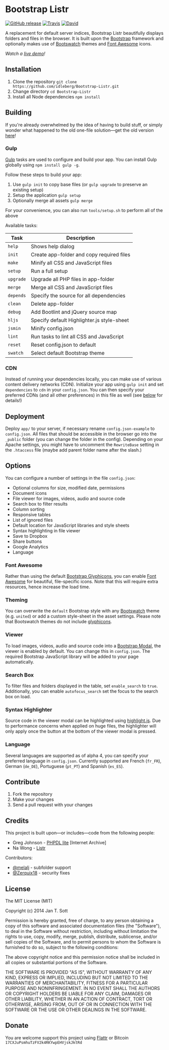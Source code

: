 # Bootstrap Listr

[![GitHub release](https://img.shields.io/github/tag/idleberg/Bootstrap-Listr.svg?style=flat-square)](https://github.com/idleberg/Bootstrap-Listr/releases)
[![Travis](https://img.shields.io/travis/idleberg/Bootstrap-Listr.svg?style=flat-square)](https://travis-ci.org/idleberg/Bootstrap-Listr)
[![David](https://img.shields.io/david/dev/idleberg/Bootstrap-Listr.svg?style=flat-square)](https://david-dm.org/idleberg/Bootstrap-Listr#info=devDependencies)

A replacement for default server indices, Bootstrap Listr beautifully displays folders and files in the browser. It is built upon the [Bootstrap](http://getbootstrap.com) framework and optionally makes use of [Bootswatch](http://bootswatch.com/) themes and [Font Awesome](http://fortawesome.github.io/Font-Awesome/) icons.

*Watch a [live demo](http://demo.idleberg.com/Bootstrap-Listr-2.0-dev/)!*

## Installation

1. Clone the repository `git clone https://github.com/idleberg/Bootstrap-Listr.git` 
2. Change directory `cd Bootstrap-Listr`
3. Install all Node dependencies `npm install`

## Building

If you're already overwhelmed by the idea of having to build stuff, or simply wonder what happened to the old one-file solution—get the old version [here](https://github.com/idleberg/Bootstrap-Listr/tree/1.0-dev/)!

### Gulp

[Gulp](http://gulpjs.com/) tasks are used to configure and build your app. You can install Gulp globally using `npm install gulp -g`.

Follow these steps to build your app:

1. Use `gulp init` to copy base files (or `gulp upgrade` to preserve an existing setup)
2. Setup the application `gulp setup`
3. Optionally merge all assets `gulp merge`

For your convenience, you can also run `tools/setup.sh` to perform all of the above 

Available tasks:

Task      | Description
----------|------------
`help`    | Shows help dialog
`init`    | Create app-folder and copy required files
`make`    | Minify all CSS and JavaScript files
`setup`   | Run a full setup
`upgrade` | Upgrade all PHP files in app-folder
`merge`   | Merge all CSS and JavaScript files
`depends` | Specify the source for all dependencies
`clean`   | Delete app-folder
`debug`   | Add Bootlint and jQuery source map
`hljs`    | Specify default Highlighter.js style-sheet
`jsmin`   | Minify config.json
`lint`    | Run tasks to lint all CSS and JavaScript
`reset`   | Reset config.json to default
`swatch`  | Select default Bootstrap theme

### CDN

Instead of running your dependencies locally, you can make use of various content delivery networks (CDN). Initialize your app using `gulp init` and set `dependencies` to `cdn` in your `config.json`. You can then specify your preferred CDNs (and all other preferences) in this file as well (see [below](#options) for details!)

## Deployment

Deploy `app/` to your server, if necessary rename `config.json-example` to `config.json`. All files that should be accessible in the browser go into the `_public` folder (you can change the folder in the config). Depending on your Apache settings, you might have to uncomment the `RewriteBase` setting in the `.htaccess` file (maybe add parent folder name after the slash.)

## Options

You can configure a number of settings in the file `config.json`:

* Optional columns for size, modified date, permissions
* Document icons
* File viewer for images, videos, audio and source code
* Search box to filter results
* Column sorting
* Responsive tables
* List of ignored files
* Default location for JavaScript libraries and style sheets
* Syntax highlighting in file viewer
* Save to Dropbox
* Share buttons
* Google Analytics
* Language

### Font Awesome

Rather than using the default [Bootstrap Glyphicons](http://getbootstrap.com/components/#glyphicons), you can enable [Font Awesome](http://fortawesome.github.io/Font-Awesome/) for beautiful, file-specific icons. Note that this will require extra resources, hence increase the load time.

### Theming

You can overwrite the `default` Bootstrap style with any [Bootswatch](http://bootswatch.com/) theme (e.g. `united`) or add a custom style-sheet in the asset settings. Please note that Bootswatch themes do not include [glyphicons](http://getbootstrap.com/components/#glyphicons).

### Viewer

To load images, videos, audio and source code into a [Bootstrap Modal](http://getbootstrap.com/javascript/#modals), the viewer is enabled by default. You can change this in `config.json`. The required Bootstrap JavaScript library will be added to your page automatically.

### Search Box

To filter files and folders displayed in the table, set `enable_search` to `true`. Additionally, you can enable `autofocus_search` set the focus to the search box on load.

### Syntax Highlighter

Source code in the viewer modal can be highlighted using [highlight.js](http://highlightjs.org/). Due to performance concerns when applied on huge files, the highlighter will only apply once the button at the bottom of the viewer modal is pressed.

### Language

Several languages are supported as of alpha 4, you can specify your preferred language in `config.json`. Currently supported are French (`fr_FR`), German (`de_DE`), Portuguese (`pt_PT`) and Spanish (`es_ES`).

## Contribute

1. Fork the repository
2. Make your changes
3. Send a pull request with your changes

## Credits

This project is built upon—or includes—code from the following people:

* Greg Johnson - [PHPDL lite](http://web.archive.org/web/20130920165711/http://greg-j.com/phpdl/) [Internet Archive]
* Na Wong - [Listr](http://nadesign.net/listr/)

Contributors:

* [@melalj](https://github.com/melalj) - subfolder support
* [@Zerquix18](https://github.com/Zerquix18) - security fixes

## License

The MIT License (MIT)

Copyright (c) 2014 Jan T. Sott

Permission is hereby granted, free of charge, to any person obtaining a copy of this software and associated documentation files (the "Software"), to deal in the Software without restriction, including without limitation the rights to use, copy, modify, merge, publish, distribute, sublicense, and/or sell copies of the Software, and to permit persons to whom the Software is furnished to do so, subject to the following conditions:

The above copyright notice and this permission notice shall be included in all copies or substantial portions of the Software.

THE SOFTWARE IS PROVIDED "AS IS", WITHOUT WARRANTY OF ANY KIND, EXPRESS OR IMPLIED, INCLUDING BUT NOT LIMITED TO THE WARRANTIES OF MERCHANTABILITY, FITNESS FOR A PARTICULAR PURPOSE AND NONINFRINGEMENT. IN NO EVENT SHALL THE AUTHORS OR COPYRIGHT HOLDERS BE LIABLE FOR ANY CLAIM, DAMAGES OR OTHER LIABILITY, WHETHER IN AN ACTION OF CONTRACT, TORT OR OTHERWISE, ARISING FROM, OUT OF OR IN CONNECTION WITH THE SOFTWARE OR THE USE OR OTHER DEALINGS IN THE SOFTWARE.

## Donate

You are welcome support this project using [Flattr](https://flattr.com/submit/auto?user_id=idleberg&url=https://github.com/idleberg/Bootstrap-Listr) or Bitcoin `17CXJuPsmhuTzFV2k4RKYwpEHVjskJktRd`
